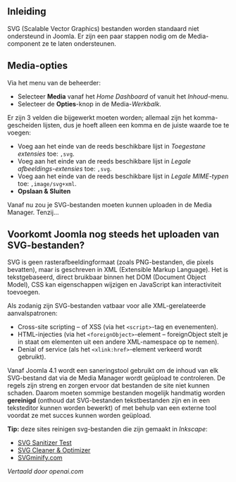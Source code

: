 <!-- Filename: J4.x:Media:_Uploading_SVG_files / Display title: SVG-bestanden uploaden -->

## Inleiding

SVG (Scalable Vector Graphics) bestanden worden standaard niet ondersteund in Joomla. Er zijn een paar stappen nodig om de Media-component ze te laten ondersteunen.

## Media-opties

Via het menu van de beheerder:

* Selecteer **Media** vanaf het *Home Dashboard* of vanuit het *Inhoud*-menu.
* Selecteer de **Opties**-knop in de Media-*Werkbalk*.

Er zijn 3 velden die bijgewerkt moeten worden; allemaal zijn het komma-gescheiden lijsten, dus je hoeft alleen een komma en de juiste waarde toe te voegen:

- Voeg aan het einde van de reeds beschikbare lijst in *Toegestane extensies* toe: `,svg`.
- Voeg aan het einde van de reeds beschikbare lijst in *Legale afbeeldings-extensies* toe: `,svg`.
- Voeg aan het einde van de reeds beschikbare lijst in *Legale MIME-typen* toe: `,image/svg+xml`.
- **Opslaan & Sluiten**

Vanaf nu zou je SVG-bestanden moeten kunnen uploaden in de Media Manager. Tenzij...

## Voorkomt Joomla nog steeds het uploaden van SVG-bestanden?

SVG is geen rasterafbeeldingformaat (zoals PNG-bestanden, die pixels bevatten), maar is geschreven in XML (Extensible Markup Language). Het is tekstgebaseerd, direct bruikbaar binnen het DOM (Document Object Model), CSS kan eigenschappen wijzigen en JavaScript kan interactiviteit toevoegen.

Als zodanig zijn SVG-bestanden vatbaar voor alle XML-gerelateerde aanvalspatronen:

- Cross-site scripting – of XSS (via het `<script>`-tag en evenementen).
- HTML-injecties (via het `<foreignObject>`-element – foreignObject stelt je in staat om elementen uit een andere XML-namespace op te nemen).
- Denial of service (als het `<xlink:href>`-element verkeerd wordt gebruikt).

Vanaf Joomla 4.1 wordt een saneringstool gebruikt om de inhoud van elk SVG-bestand dat via de Media Manager wordt geüpload te controleren. De regels zijn streng en zorgen ervoor dat bestanden de site niet kunnen schaden. Daarom moeten sommige bestanden mogelijk handmatig worden **gereinigd** (onthoud dat SVG-bestanden tekstbestanden zijn en in een teksteditor kunnen worden bewerkt) of met behulp van een externe tool voordat ze met succes kunnen worden geüpload.

**Tip:** deze sites reinigen svg-bestanden die zijn gemaakt in *Inkscape*:

* [SVG Sanitizer Test](https://svg.enshrined.co.uk/)
* [SVG Cleaner & Optimizer](https://iconly.io/tools/svg-cleaner)
* [SVGminify.com](https://www.svgminify.com/)

*Vertaald door openai.com* 

